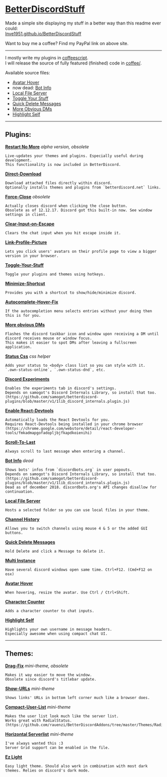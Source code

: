 # [BetterDiscordStuff](https://Inve1951.github.io/BetterDiscordStuff)

Made a simple site displaying my stuff in a better way than this readme ever could:<br/>
[Inve1951.github.io/BetterDiscordStuff](https://Inve1951.github.io/BetterDiscordStuff)

Want to buy me a coffee? Find my PayPal link on above site.

------------------------

I mostly write my plugins in [coffeescript](http://coffeescript.org/).<br/>
I will release the source of fully featured (finished) code in [coffee/](coffee/).

Available source files:
* [Avatar Hover](coffee/AvatarHover.plugin.coffee)
* now dead: [Bot Info](coffee/botInfo.plugin.coffee)
* [Local File Server](coffee/localFileServer.plugin.coffee)
* [Toggle Your Stuff](coffee/toggleYourStuff.plugin.coffee)
* [Quick Delete Messages](coffee/QuickDeleteMessages.plugin.coffee)
* [More Obvious DMs](coffee/moreObviousDMs.plugin.coffee)
* [Highlight Self](coffee/HighlightSelf.plugin.coffee)

------------------------

## Plugins:

  **[Restart No More](plugins/restartNoMore.plugin.js)** _alpha version, obsolete_

    Live-updates your themes and plugins. Especially useful during development.
    This functionality is now included in BetterDiscord.

  **[Direct-Download](plugins/directDownload.plugin.js)**

    Download attached files directly within discord.
    Optionally installs themes and plugins from `betterdiscord.net` links.

  **[Force-Close](plugins/forceClose.plugin.js)** _obsolete_

    Actually closes discord when clicking the close button.
    Obsolete as of 12.12.17. Discord got this built-in now. See window settings in client.

  **[Clear-Input-on-Escape](plugins/clearInputOnEsc.plugin.js)**

    Clears the chat input when you hit escape inside it.

  **[Link-Profile-Picture](plugins/linkProfilePicture.plugin.js)**

    Lets you click users' avatars on their profile page to view a bigger version in your browser.

  **[Toggle-Your-Stuff](plugins/toggleYourStuff.plugin.js)**

    Toggle your plugins and themes using hotkeys.

  **[Minimize-Shortcut](plugins/minimizeShortcut.plugin.js)**

    Provides you with a shortcut to show/hide/minimize discord.

  **[Autocomplete-Hover-Fix](plugins/autocompleteHoverFix.plugin.js)**

    If the autocompletion menu selects entries without your doing then this is for you.

  **[More obvious DMs](plugins/moreObviousDMs.plugin.js)**

    Flashes the discord taskbar icon and window upon receiving a DM until discord receives mouse or window focus.
    This makes it easier to spot DMs after leaving a fullscreen application.

  **[Status Css](plugins/statusCss.plugin.js)** _css helper_

    Adds your status to <body> class list so you can style with it.
    `.own-status-online`, `.own-status-dnd`, etc.

  **[Discord Experiments](plugins/discordexperiments.plugin.js)**

    Enables the experiments tab in discord's settings.
    Depends on samogot's Discord Internals Library, so install that too. (https://github.com/samogot/betterdiscord-plugins/blob/master/v1/1lib_discord_internals.plugin.js)

  **[Enable React-Devtools](plugins/enableReactDevtools.plugin.js)**

    Automatically loads the React Devtools for you.
    Requires React-Devtools being installed in your chrome browser (https://chrome.google.com/webstore/detail/react-developer-tools/fmkadmapgofadopljbjfkapdkoienihi)

  **[Scroll-To-Last](plugins/scrollToLast.plugin.js)**

    Always scroll to last message when entering a channel.

  **[Bot Info](plugins/botInfo.plugin.js)** _dead_

    Shows bots' infos from `discordbots.org` in user popouts.
    Depends on samogot's Discord Internals Library, so install that too. (https://github.com/samogot/betterdiscord-plugins/blob/master/v1/1lib_discord_internals.plugin.js)
    Dead as of december 2018. discordbots.org's API changes disallow for continuation.

  **[Local File Server](plugins/localFileServer.plugin.js)**

    Hosts a selected folder so you can use local files in your theme.

  **[Channel History](plugins/channelHistory.plugin.js)**

    Allows you to switch channels using mouse 4 & 5 or the added GUI buttons.

  **[Quick Delete Messages](plugins/QuickDeleteMessages.plugin.js)**

    Hold Delete and click a Message to delete it.

  **[Multi Instance](plugins/MultiInstance.plugin.js)**

    Have several discord windows open same time. Ctrl+F12. (Cmd+F12 on osx)

  **[Avatar Hover](plugins/AvatarHover.plugin.js)**

    When hovering, resize the avatar. Use Ctrl / Ctrl+Shift.

  **[Character Counter](plugins/CharacterCounter.plugin.js)**

    Adds a character counter to chat inputs.

  **[Highlight Self](plugins/HighlightSelf.plugin.js)**

    Highlights your own username in message headers.
    Especially awesome when using compact chat UI.

------------------------

## Themes:

  **[Drag-Fix](themes/dragfix.theme.css)** _mini-theme, obsolete_

    Makes it way easier to move the window.
    Obsolete since discord's titlebar update.

  **[Show-URLs](/themes/showURLs.theme.css)** _mini-theme_

    Shows links' URLs in bottom left corner much like a browser does.

  **[Compact-User-List](/themes/compactUserList.theme.css)** _mini-theme_

    Makes the user list look much like the server list.
    Works great with RadialStatus. (https://github.com/rauenzi/BetterDiscordAddons/tree/master/Themes/RadialStatus)

  **[Horizontal Serverlist](/themes/horizontalServerlist.theme.css)** _mini-theme_

    I've always wanted this :3
    Server Grid support can be enabled in the file.

  **[Ez Light](/themes/EzLight.theme.css)**

    Easy light theme. Should also work in combination with most dark themes. Relies on discord's dark mode.
